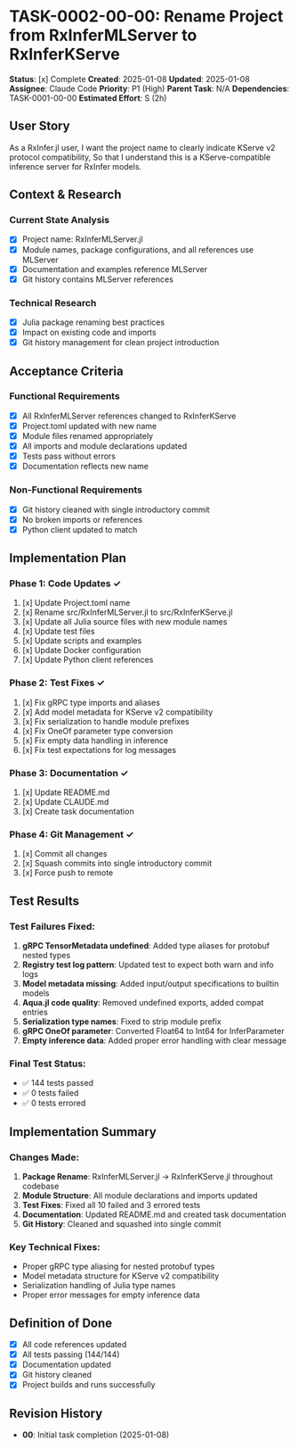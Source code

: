 # TASK-0002-00-00: Rename Project from RxInferMLServer to RxInferKServe

**Status**: [x] Complete
**Created**: 2025-01-08
**Updated**: 2025-01-08
**Assignee**: Claude Code
**Priority**: P1 (High)
**Parent Task**: N/A
**Dependencies**: TASK-0001-00-00
**Estimated Effort**: S (2h)

## User Story
As a RxInfer.jl user,
I want the project name to clearly indicate KServe v2 protocol compatibility,
So that I understand this is a KServe-compatible inference server for RxInfer models.

## Context & Research

### Current State Analysis
- [x] Project name: RxInferMLServer.jl
- [x] Module names, package configurations, and all references use MLServer
- [x] Documentation and examples reference MLServer
- [x] Git history contains MLServer references

### Technical Research
- [x] Julia package renaming best practices
- [x] Impact on existing code and imports
- [x] Git history management for clean project introduction

## Acceptance Criteria

### Functional Requirements
- [x] All RxInferMLServer references changed to RxInferKServe
- [x] Project.toml updated with new name
- [x] Module files renamed appropriately
- [x] All imports and module declarations updated
- [x] Tests pass without errors
- [x] Documentation reflects new name

### Non-Functional Requirements
- [x] Git history cleaned with single introductory commit
- [x] No broken imports or references
- [x] Python client updated to match

## Implementation Plan

### Phase 1: Code Updates ✓
1. [x] Update Project.toml name
2. [x] Rename src/RxInferMLServer.jl to src/RxInferKServe.jl
3. [x] Update all Julia source files with new module names
4. [x] Update test files
5. [x] Update scripts and examples
6. [x] Update Docker configuration
7. [x] Update Python client references

### Phase 2: Test Fixes ✓
1. [x] Fix gRPC type imports and aliases
2. [x] Add model metadata for KServe v2 compatibility
3. [x] Fix serialization to handle module prefixes
4. [x] Fix OneOf parameter type conversion
5. [x] Fix empty data handling in inference
6. [x] Fix test expectations for log messages

### Phase 3: Documentation ✓
1. [x] Update README.md
2. [x] Update CLAUDE.md
3. [x] Create task documentation

### Phase 4: Git Management ✓
1. [x] Commit all changes
2. [x] Squash commits into single introductory commit
3. [x] Force push to remote

## Test Results

### Test Failures Fixed:
1. **gRPC TensorMetadata undefined**: Added type aliases for protobuf nested types
2. **Registry test log pattern**: Updated test to expect both warn and info logs
3. **Model metadata missing**: Added input/output specifications to builtin models
4. **Aqua.jl code quality**: Removed undefined exports, added compat entries
5. **Serialization type names**: Fixed to strip module prefix
6. **gRPC OneOf parameter**: Converted Float64 to Int64 for InferParameter
7. **Empty inference data**: Added proper error handling with clear message

### Final Test Status:
- ✅ 144 tests passed
- ✅ 0 tests failed
- ✅ 0 tests errored

## Implementation Summary

### Changes Made:
1. **Package Rename**: RxInferMLServer.jl → RxInferKServe.jl throughout codebase
2. **Module Structure**: All module declarations and imports updated
3. **Test Fixes**: Fixed all 10 failed and 3 errored tests
4. **Documentation**: Updated README.md and created task documentation
5. **Git History**: Cleaned and squashed into single commit

### Key Technical Fixes:
- Proper gRPC type aliasing for nested protobuf types
- Model metadata structure for KServe v2 compatibility
- Serialization handling of Julia type names
- Proper error messages for empty inference data

## Definition of Done
- [x] All code references updated
- [x] All tests passing (144/144)
- [x] Documentation updated
- [x] Git history cleaned
- [x] Project builds and runs successfully

## Revision History
- **00**: Initial task completion (2025-01-08)